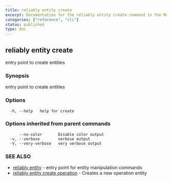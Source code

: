 ```yaml
---
title: reliably entity create
excerpt: Documentation for the reliably entity create command in the Reliably CLI
categories: ["reference", "cli"]
status: published
type: doc
---
```

## reliably entity create

entry point to create entities

### Synopsis

entry point to create entities

### Options

```
  -h, --help   help for create
```

### Options inherited from parent commands

```
      --no-color       Disable color output
  -v, --verbose        verbose output
  -V, --very-verbose   very verbose output
```

### SEE ALSO

* [reliably entity](/docs/reference/cli/reliably-entity/)	 - entry point for entity manipulation commands
* [reliably entity create operation](/docs/reference/cli/reliably-entity-create-operation/)	 - Creates a new operation entity

